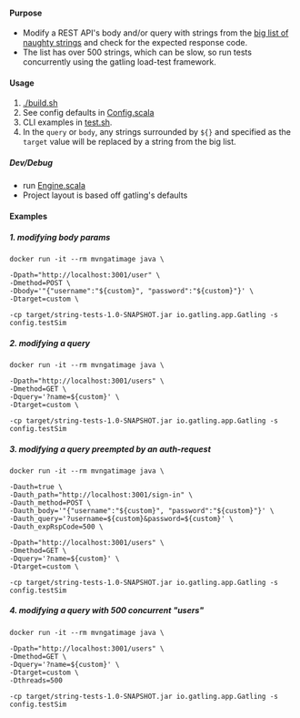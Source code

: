 #### Purpose
- Modify a REST API's body and/or query with strings from the [big list of naughty strings](src/test/scala/data/NaughtyStrings.scala) and check for the expected response code. 
- The list has over 500 strings, which can be slow, so run tests concurrently using the gatling load-test framework.



#### Usage
1. [./build.sh](build.sh)  
2. See config defaults in [Config.scala](src/test/scala/config/Config.scala)
3. CLI examples in [test.sh](test.sh). 
4. In the `query` or `body`, any strings surrounded by `${}` and specified as the `target` value will be replaced by a string from the big list.

##### Dev/Debug
- run [Engine.scala](src/test/scala/Engine.scala) 
- Project layout is based off gatling's defaults 

#### Examples 
##### 1. modifying body params
```
docker run -it --rm mvngatimage java \

-Dpath="http://localhost:3001/user" \
-Dmethod=POST \
-Dbody='"{"username":"${custom}", "password":"${custom}"}' \
-Dtarget=custom \

-cp target/string-tests-1.0-SNAPSHOT.jar io.gatling.app.Gatling -s config.testSim
```

##### 2. modifying a query
```
docker run -it --rm mvngatimage java \

-Dpath="http://localhost:3001/users" \
-Dmethod=GET \
-Dquery='?name=${custom}' \
-Dtarget=custom \

-cp target/string-tests-1.0-SNAPSHOT.jar io.gatling.app.Gatling -s config.testSim
```
##### 3. modifying a query preempted by an auth-request
```
docker run -it --rm mvngatimage java \

-Dauth=true \
-Dauth_path="http://localhost:3001/sign-in" \
-Dauth_method=POST \
-Dauth_body='"{"username":"${custom}", "password":"${custom}"}' \
-Dauth_query='?username=${custom}&password=${custom}' \
-Dauth_expRspCode=500 \

-Dpath="http://localhost:3001/users" \
-Dmethod=GET \
-Dquery='?name=${custom}' \
-Dtarget=custom \

-cp target/string-tests-1.0-SNAPSHOT.jar io.gatling.app.Gatling -s config.testSim
```

##### 4. modifying a query with 500 concurrent "users"
```
docker run -it --rm mvngatimage java \

-Dpath="http://localhost:3001/users" \
-Dmethod=GET \
-Dquery='?name=${custom}' \
-Dtarget=custom \
-Dthreads=500

-cp target/string-tests-1.0-SNAPSHOT.jar io.gatling.app.Gatling -s config.testSim
```